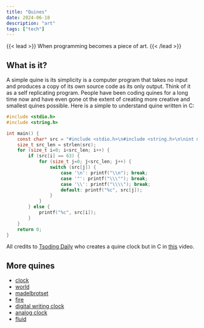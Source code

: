 ```yaml
---
title: "Quines"
date: 2024-06-18
description: "art"
tags: ["tech"]
---
```


{{< lead >}}
When programming becomes a piece of art.
{{< /lead >}}

## What is it?

A simple quine is its simplicity is a computer program that takes no input and produces a copy of its own source code as its only output. Think of it as a self replicating program. People have been coding quines for a long time now and have even gone ot the extent of creating more creative and smallest quines possible.
Here is a simple to understand quine written in C:

```C
#include <stdio.h>
#include <string.h>

int main() {
    const char* src = "#include <stdio.h>\n#include <string.h>\n\nint main() {\n    const char* src = \"?\";\n    size_t src_len = strlen(src);\n    for (size_t i=0; i<src_len; i++) {\n        if (src[i] == 63) {\n            for (size_t j=0; j<src_len; j++) {\n                switch (src[j]) {\n                    case '\\n': printf(\"\\\\n\"); break;\n                    case '\"': printf(\"\\\\\\\"\"); break;\n                    case '\\\\': printf(\"\\\\\\\\\"); break;\n                    default: printf(\"%c\", src[j]);\n                }\n            }\n        } else {\n            printf(\"%c\", src[i]);\n        }\n    }\n    return 0;\n}\n";
    size_t src_len = strlen(src);
    for (size_t i=0; i<src_len; i++) {
        if (src[i] == 63) {
            for (size_t j=0; j<src_len; j++) {
                switch (src[j]) {
                    case '\n': printf("\\n"); break;
                    case '"': printf("\\\""); break;
                    case '\\': printf("\\\\"); break;
                    default: printf("%c", src[j]);
                }
            }
        } else {
            printf("%c", src[i]);
        }
    }
    return 0;
}
```

All credits to [Tsoding Daily](https://www.youtube.com/@TsodingDaily) who creates a quine clock but in C in [this](https://www.youtube.com/watch?v=plFwBqBYpcY) video.

## More quines

- [clock](https://aem1k.com/qlock/)
- [world](https://aem1k.com/world/)
- [madelbrotset](https://aem1k.com/mandelcode/)
- [fire](https://aem1k.com/fire/quine/)
- [digital writing clock](https://www.youtube.com/watch?v=pgAHW8OpcTY)
- [analog clock](https://www.youtube.com/watch?v=FmxcnXhvJlo)
- [fluid](https://www.youtube.com/watch?v=QMYfkOtYYlg)

